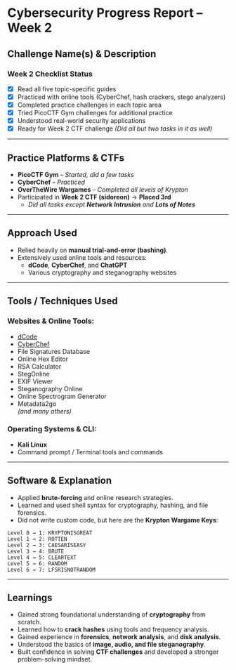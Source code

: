 # Cybersecurity Progress Report – Week 2

## Challenge Name(s) & Description

### Week 2 Checklist Status

- [x] Read all five topic-specific guides  
- [x] Practiced with online tools (CyberChef, hash crackers, stego analyzers)  
- [x] Completed practice challenges in each topic area  
- [x] Tried PicoCTF Gym challenges for additional practice  
- [x] Understood real-world security applications  
- [x] Ready for Week 2 CTF challenge *(Did all but two tasks in it as well)*

---

## Practice Platforms & CTFs

- **PicoCTF Gym** – *Started, did a few tasks*  
- **CyberChef** – *Practiced*  
- **OverTheWire Wargames** – *Completed all levels of Krypton*  
- Participated in **Week 2 CTF (sidoreon)** → **Placed 3rd**  
  - *Did all tasks except **Network Intrusion** and **Lots of Notes***

---

## Approach Used

- Relied heavily on **manual trial-and-error (bashing)**.
- Extensively used online tools and resources:
  - **dCode**, **CyberChef**, and **ChatGPT**
  - Various cryptography and steganography websites

---

## Tools / Techniques Used

### Websites & Online Tools:
- [dCode](https://www.dcode.fr)
- [CyberChef](https://gchq.github.io/CyberChef/)
- File Signatures Database
- Online Hex Editor
- RSA Calculator
- StegOnline
- EXIF Viewer
- Steganography Online
- Online Spectrogram Generator
- Metadata2go  
*(and many others)*

### Operating Systems & CLI:
- **Kali Linux**
- Command prompt / Terminal tools and commands

---

## Software & Explanation

- Applied **brute-forcing** and online research strategies.
- Learned and used shell syntax for cryptography, hashing, and file forensics.
- Did not write custom code, but here are the **Krypton Wargame Keys**:

```plaintext
Level 0 → 1: KRYPTONISGREAT  
Level 1 → 2: ROTTEN  
Level 2 → 3: CAESARISEASY  
Level 3 → 4: BRUTE  
Level 4 → 5: CLEARTEXT  
Level 5 → 6: RANDOM  
Level 6 → 7: LFSRISNOTRANDOM
```

---

## Learnings

- Gained strong foundational understanding of **cryptography** from scratch.
- Learned how to **crack hashes** using tools and frequency analysis.
- Gained experience in **forensics**, **network analysis**, and **disk analysis**.
- Understood the basics of **image, audio, and file steganography**.
- Built confidence in solving **CTF challenges** and developed a stronger problem-solving mindset.
